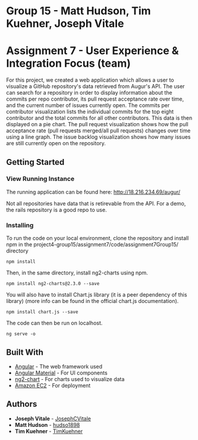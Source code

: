 # Group 15 - Matt Hudson, Tim Kuehner, Joseph Vitale

# Assignment 7 - User Experience & Integration Focus (team)
For this project, we created a web application which allows a user to visualize a GitHub repository's data retrieved from Augur's API. The user can search for a repository in order to display information about the commits per repo contributor, its pull request acceptance rate over time, and the current number of issues currently open. The commits per contributor visualization lists the individual commits for the top eight contributor and the total commits for all other contributors. This data is then displayed on a pie chart. The pull request visualization shows how the pull acceptance rate (pull requests merged/all pull requests) changes over time using a line graph. The issue backlog visualization shows how many issues are still currently open on the repository. 

## Getting Started

### View Running Instance
The running application can be found here: http://18.216.234.69/augur/

Not all repositories have data that is retirevable from the API. For a demo, the rails repository is a good repo to use.

### Installing
To run the code on your local environment, clone the repository and install npm in the project4-group15/assignment7/code/assignment7Group15/ directory
```
npm install
```
Then, in the same directory, install ng2-charts using npm.
```
npm install ng2-charts@2.3.0 --save
```
You will also have to install Chart.js library (it is a peer dependency of this library) (more info can be found in the official chart.js documentation).
```
npm install chart.js --save
```
The code can then be run on localhost.
```
ng serve -o
```

## Built With
* [Angular](https://angular.io/docs) - The web framework used
* [Angular Material](https://material.angular.io/) - For UI components
* [ng2-chart](https://www.npmjs.com/package/ng2-charts) - For charts used to visualize data
* [Amazon EC2](https://docs.aws.amazon.com/ec2/index.html) - For deployment

## Authors
* **Joseph Vitale** - [JosephCVitale](https://github.com/PurpleBooth)
* **Matt Hudson**  - [hudso1898](https://github.com/hudso1898)
* **Tim Kuehner** - [TimKuehner](https://github.com/TimKuehner)
